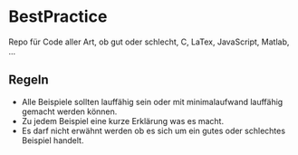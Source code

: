 # BestPractice

Repo für Code aller Art, ob gut oder schlecht, C, LaTex, JavaScript, Matlab, ...

## Regeln
 * Alle Beispiele sollten lauffähig sein oder mit minimalaufwand lauffähig gemacht werden können.
 * Zu jedem Beispiel eine kurze Erklärung was es macht.
 * Es darf nicht erwähnt werden ob es sich um ein gutes oder schlechtes Beispiel handelt.
